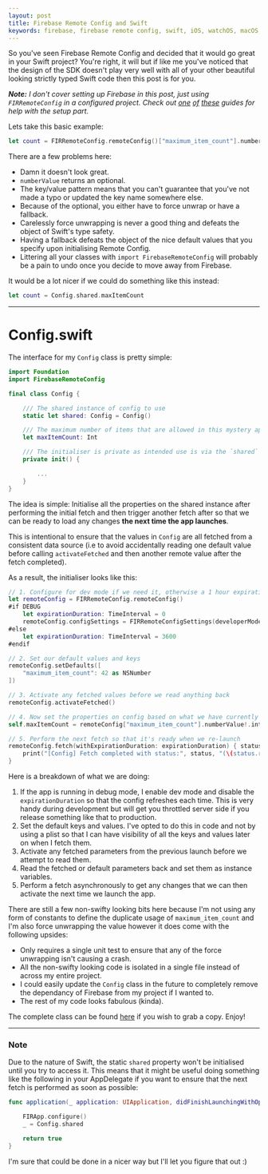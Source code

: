 ```yaml
---
layout: post
title: Firebase Remote Config and Swift
keywords: firebase, firebase remote config, swift, iOS, watchOS, macOS, tvOS
---
```


So you've seen Firebase Remote Config and decided that it would go great in your Swift project? You're right, it will but if like me you've noticed that the design of the SDK doesn't play very well with all of your other beautiful looking strictly typed Swift code then this post is for you.

_**Note:** I don't cover setting up Firebase in this post, just using `FIRRemoteConfig` in a configured project. Check out [one][1] [of][2] [these][3] guides for help with the setup part._

Lets take this basic example:

``` swift
let count = FIRRemoteConfig.remoteConfig()["maximum_item_count"].numberValue?.intValue ?? 10
```

There are a few problems here:

* Damn it doesn't look great.
* `numberValue` returns an optional.
* The key/value pattern means that you can't guarantee that you've not made a typo or updated the key name somewhere else.
* Because of the optional, you either have to force unwrap or have a fallback.
* Carelessly force unwrapping is never a good thing and defeats the object of Swift's type safety.
* Having a fallback defeats the object of the nice default values that you specify upon initialising Remote Config.
* Littering all your classes with `import FirebaseRemoteConfig` will probably be a pain to undo once you decide to move away from Firebase.

It would be a lot nicer if we could do something like this instead:

``` swift
let count = Config.shared.maxItemCount
```

------

# Config.swift

The interface for my `Config` class is pretty simple:

``` swift
import Foundation
import FirebaseRemoteConfig

final class Config {

    /// The shared instance of config to use
    static let shared: Config = Config()

    /// The maximum number of items that are allowed in this mystery app
    let maxItemCount: Int

    /// The initialiser is private as intended use is via the `shared` static property.
    private init() {

        ...
    }
}
```

The idea is simple: Initialise all the properties on the shared instance after performing the initial fetch and then trigger another fetch after so that we can be ready to load any changes **the next time the app launches**.  

This is intentional to ensure that the values in `Config` are all fetched from a consistent data source (i.e to avoid accidentally reading one default value before calling `activateFetched` and then another remote value after the fetch completed).

As a result, the initialiser looks like this:


``` swift
// 1. Configure for dev mode if we need it, otherwise a 1 hour expiration duration
let remoteConfig = FIRRemoteConfig.remoteConfig()
#if DEBUG
    let expirationDuration: TimeInterval = 0
    remoteConfig.configSettings = FIRRemoteConfigSettings(developerModeEnabled: true)!
#else
    let expirationDuration: TimeInterval = 3600
#endif

// 2. Set our default values and keys
remoteConfig.setDefaults([
    "maximum_item_count": 42 as NSNumber
])

// 3. Activate any fetched values before we read anything back
remoteConfig.activateFetched()

// 4. Now set the properties on config based on what we have currently
self.maxItemCount = remoteConfig["maximum_item_count"].numberValue!.intValue

// 5. Perform the next fetch so that it's ready when we re-launch
remoteConfig.fetch(withExpirationDuration: expirationDuration) { status, _ in
    print("[Config] Fetch completed with status:", status, "(\(status.rawValue))")
}
```

Here is a breakdown of what we are doing:

1. If the app is running in debug mode, I enable dev mode and disable the `expirationDuration` so that the config refreshes each time. This is very handy during development but will get you throttled server side if you release something like that to production.
2. Set the default keys and values. I've opted to do this in code and not by using a plist so that I can have visibility of all the keys and values later on when I fetch them.
3. Activate any fetched parameters from the previous launch before we attempt to read them.
4. Read the fetched or default parameters back and set them as instance variables.
5. Perform a fetch asynchronously to get any changes that we can then activate the next time we launch the app.

There are still a few non-swifty looking bits here because I'm not using any form of constants to define the duplicate usage of `maximum_item_count` and I'm also force unwrapping the value however it does come with the following upsides:

* Only requires a single unit test to ensure that any of the force unwrapping isn't causing a crash.
* All the non-swifty looking code is isolated in a single file instead of across my entire project.
* I could easily update the `Config` class in the future to completely remove the dependancy of Firebase from my project if I wanted to.
* The rest of my code looks fabulous (kinda).

The complete class can be found [here][4] if you wish to grab a copy. Enjoy!

------

### Note

Due to the nature of Swift, the static `shared` property won't be initialised until you try to access it. This means that it might be useful doing something like the following in your AppDelegate if you want to ensure that the next fetch is performed as soon as possible:

``` swift
func application(_ application: UIApplication, didFinishLaunchingWithOptions launchOptions: [UIApplicationLaunchOptionsKey: Any]?) -> Bool {

    FIRApp.configure()
    _ = Config.shared

    return true
}
```

I'm sure that could be done in a nicer way but I'll let you figure that out :)



[1]: https://www.raywenderlich.com/143712/firebase-remote-config-tutorial-for-ios
[2]: https://firebase.google.com/docs/remote-config/use-config-ios
[3]: https://www.youtube.com/watch?v=zdVc8aZZT-I
[4]: https://gist.github.com/liamnichols/4f1122cef22d3ddafc8d0b87f034914c
